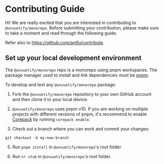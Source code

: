 # Contributing Guide

Hi! We are really excited that you are interested in contributing to `@unvuetify/monorepo`. Before submitting your contribution, please make sure to take a moment and read through the following guide.

Refer also to https://github.com/antfu/contribute.

## Set up your local development environment

The `@unvuetify/monorepo` repo is a monorepo using pnpm workspaces. The package manager used to install and link dependencies must be [pnpm](https://pnpm.io/).

To develop and test any `@unvuetify/monorepo` package:

1. Fork the `@unvuetify/monorepo` repository to your own GitHub account and then clone it to your local device.

2. `@unvuetify/monorepo` uses pnpm v10. If you are working on multiple projects with different versions of pnpm, it's recommend to enable [Corepack](https://github.com/nodejs/corepack) by running `corepack enable`.

3. Check out a branch where you can work and commit your changes:
```shell
git checkout -b my-new-branch
```

5. Run `pnpm install` in `@unvuetify/monorepo`'s root folder

6. Run `nr stub` in `@unvuetify/monorepo`'s root folder.
